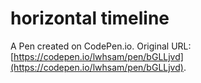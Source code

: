 # horizontal timeline

A Pen created on CodePen.io. Original URL: [https://codepen.io/lwhsam/pen/bGLLjvd](https://codepen.io/lwhsam/pen/bGLLjvd).

